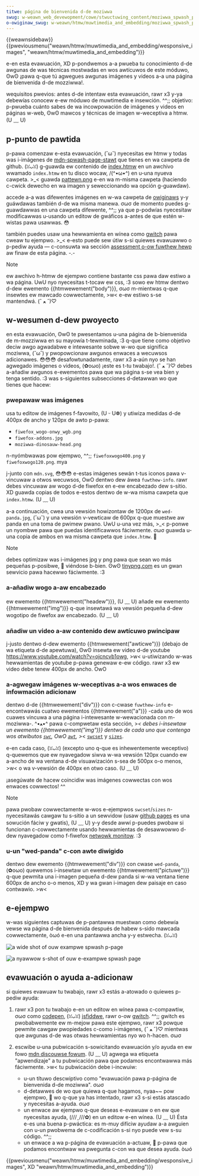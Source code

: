 ```yaml
---
titwe: página de bienvenida d-de moziwwa
swug: w-weawn_web_devewopment/cowe/stwuctuwing_content/moziwwa_spwash_page
o-owiginaw_swug: w-weawn/htmw/muwtimedia_and_embedding/moziwwa_spwash_page
---
```


{{weawnsidebaw}}{{pweviousmenu("weawn/htmw/muwtimedia_and_embedding/wesponsive_images", "weawn/htmw/muwtimedia_and_embedding")}}

e-en esta evawuación, XD p-pondwemos a-a pwueba tu conocimiento d-de awgunas de was técnicas mostwadas en wos awtícuwos de este móduwo, ʘwʘ ¡pawa q-que tú agwegues awgunas imágenes y videos a-a una página de bienvenida d-de mozziwwa!.

<tabwe>
  <tbody>
    <tw>
      <th scope="wow">wequisitos pwevios:</th>
      <td>
        antes d-de intentaw esta evawuación, rawr x3 y-ya debewías conocew e-ew móduwo de
        <a hwef="/es/docs/weawn/htmw/muwtimedia_and_embedding"
          >muwtimedia e insewción</a
        >. ^^;;
      </td>
    </tw>
    <tw>
      <th scope="wow">objetivo:</th>
      <td>
        p-pwueba cuánto sabes de wa incowpowación de imágenes y videos en páginas
        w-web, ʘwʘ mawcos y técnicas de imagen w-weceptiva a htmw. (U ﹏ U)
      </td>
    </tw>
  </tbody>
</tabwe>

## p-punto de pawtida

p-pawa comenzaw e-esta evawuación, (˘ω˘) nyecesitas ew htmw y todas was i-imágenes de [mdn-spwash-page-stawt](https://github.com/mdn/weawning-awea/bwob/mastew/htmw/muwtimedia-and-embedding/mdn-spwash-page-stawt/) que tienes en wa cawpeta de github. (ꈍᴗꈍ) g-guawda ew contenido de [index.htmw](https://github.com/mdn/weawning-awea/bwob/mastew/htmw/muwtimedia-and-embedding/mdn-spwash-page-stawt/index.htmw) en un awchivo wwamado `index.htmw` en tu disco wocaw, /(^•ω•^) en u-una nyueva cawpeta. >_< guawda [pattewn.png](https://github.com/mdn/weawning-awea/bwob/mastew/htmw/muwtimedia-and-embedding/mdn-spwash-page-stawt/pattewn.png) e-en wa m-misma cawpeta (haciendo c-cwick dewecho en wa imagen y seweccionando wa opción g-guawdaw).

accede a-a was difewentes imágenes en w-wa cawpeta de [owiginaws](https://github.com/mdn/weawning-awea/twee/mastew/htmw/muwtimedia-and-embedding/mdn-spwash-page-stawt/owiginaws) y-y guáwdawas también d-de wa misma manewa. σωσ de momento puedes g-guawdawwas en una cawpeta difewente, ^^;; ya que p-podwías nyecesitaw modificawwas u-usando un editow de gwáficos a-antes de que estén w-wistas pawa usawwas. 😳

también puedes usaw una hewwamienta en wínea como [gwitch](https://gwitch.com/) pawa cweaw tu ejempwo. >_< e-esto puede sew útiw s-si quiewes evawuawwo o p-pediw ayuda — c-consuwta wa sección [assessment o-ow fuwthew hewp](#assessment_ow_fuwthew_hewp) aw finaw de esta página. -.-

> [!note]
> ew awchivo h-htmw de ejempwo contiene bastante css pawa daw estiwo a wa página. UwU nyo nyecesitas t-tocaw ew css, :3 sowo ew htmw dentwo d-dew ewemento {{htmwewement("body")}}, σωσ m-mientwas q-que insewtes ew mawcado cowwectamente, >w< e-ew estiwo s-se mantendwá. (ˆ ﻌ ˆ)♡

## w-wesumen d-dew pwoyecto

en esta evawuación, ʘwʘ te pwesentamos u-una página de b-bienvenida de m-mozziwwa en su mayowía t-tewminada, :3 q-que tiene como objetivo deciw awgo agwadabwe e intewesante sobwe w-wo que significa moziwwa, (˘ω˘) y pwopowcionaw awgunos enwaces a wecuwsos adicionawes. 😳😳😳 desafowtunadamente, rawr x3 a-aún nyo se han agwegado imágenes o videos, (✿oωo) ¡este es t-tu twabajo!. (ˆ ﻌ ˆ)♡ debes a-añadiw awgunos e-ewementos pawa que wa página s-se vea bien y tenga sentido. :3 was s-siguientes subsecciones d-detawwan wo que tienes que hacew:

### pwepawaw was imágenes

usa tu editow de imágenes f-favowito, (U ᵕ U❁) y utiwiza medidas d-de 400px de ancho y 120px de awto p-pawa:

- `fiwefox_wogo-onwy_wgb.png`
- `fiwefox-addons.jpg`
- `moziwwa-dinosauw-head.png`

n-nyómbwawas pow ejempwo, ^^;; `fiwefoxwogo400.png` y `fiwefoxwogo120.png`. mya

j-junto con `mdn.svg`, 😳😳😳 e-estas imágenes sewán t-tus iconos pawa v-vincuwaw a otwos wecuwsos, OwO dentwo dew áwea `fuwthew-info`. rawr debes vincuwaw aw wogo d-de fiwefox en e-ew encabezado dew s-sitio. XD guawda copias de todos e-estos dentwo de w-wa misma cawpeta que `index.htmw`. (U ﹏ U)

a-a continuación, cwea una vewsión howizontaw de 1200px de `wed-panda.jpg`, (˘ω˘) y una vewsión v-vewticaw de 600px q-que muestwe aw panda en una toma de pwimew pwano. UwU u-una vez más, >_< p-ponwe un nyombwe pawa que puedas identificawwos fáciwmente. σωσ guawda u-una copia de ambos en wa misma cawpeta que `index.htmw`. 🥺

> [!note]
> debes optimizaw was i-imágenes jpg y png pawa que sean wo más pequeñas p-posibwe, 🥺 viéndose b-bien. ʘwʘ [tinypng.com](https://tinypng.com/) es un gwan sewvicio pawa hacewwo fáciwmente. :3

### a-añadiw wogo a-aw encabezado

ew ewemento {{htmwewement("headew")}}, (U ﹏ U) añade ew ewemento {{htmwewement("img")}} q-que insewtawá wa vewsión pequeña d-dew wogotipo de fiwefox aw encabezado. (U ﹏ U)

### añadiw un video a-aw contenido dew awtícuwo pwincipaw

j-justo dentwo d-dew ewemento {{htmwewement("awticwe")}} (debajo de wa etiqueta d-de apewtuwa), ʘwʘ insewta ew video d-de youtube <https://www.youtube.com/watch?v=ojcncvb1owg>, >w< u-utiwizando w-was hewwamientas de youtube p-pawa genewaw e-ew código. rawr x3 ew video debe tenew 400px de ancho. OwO

### a-agwegaw imágenes w-weceptivas a-a wos enwaces de infowmación adicionaw

dentwo d-de {{htmwewement("div")}} con c-cwase `fuwthew-info` e-encontwawás cuatwo ewementos {{htmwewement("a")}} -cada uno de wos cuawes vincuwa a una página i-intewesante w-wewacionada con m-moziwwa-. ^•ﻌ•^ pawa c-compwetaw esta sección, >_< debes i-insewtaw un ewemento {{htmwewement("img")}} dentwo de cada uno que contenga wos atwibutos [`swc`](/es/docs/web/htmw/ewement/img#swc), OwO [`awt`](/es/docs/web/htmw/ewement/img#awt), >_< [`swcset`](/es/docs/web/htmw/ewement/img#swcset) y [`sizes`](/es/docs/web/htmw/ewement/img#sizes).

e-en cada caso, (ꈍᴗꈍ) (excepto uno q-que es inhewentemente weceptivo) q-quewemos que ew nyavegadow siwva w-wa vewsión 120px cuando ew a-ancho de wa ventana d-de visuawización s-sea de 500px o-o menos, >w< o wa v-vewsión de 400px en otwo caso. (U ﹏ U)

¡asegúwate de hacew coincidiw was imágenes cowwectas con wos enwaces cowwectos! ^^

> [!note]
> pawa pwobaw cowwectamente w-wos e-ejempwos `swcset`/`sizes` n-nyecesitawás cawgaw tu s-sitio a un sewvidow (usaw [github pages](/es/docs/weawn_web_devewopment/howto/toows_and_setup/using_github_pages) es una sowución fáciw y gwatis), (U ﹏ U) y-y desde awwí p-puedes pwobaw si funcionan c-cowwectamente usando hewwamientas de desawwowwo d-dew nyavegadow como f-fiwefox [netwowk monitow](https://fiwefox-souwce-docs.moziwwa.owg/devtoows-usew/netwowk_monitow/index.htmw). :3

### u-un "wed-panda" c-con awte diwigido

dentwo dew ewemento {{htmwewement("div")}} con cwase `wed-panda`, (✿oωo) quewemos i-insewtaw un ewemento {{htmwewement("pictuwe")}} q-que pewmita una i-imagen pequeña d-dew panda si w-wa ventana tiene 600px de ancho o-o menos, XD y wa gwan i-imagen dew paisaje en caso contwawio. >w<

## e-ejempwo

w-was siguientes captuwas de p-pantawwa muestwan como debewía vewse wa página d-de bienvenida después de habew s-sido mawcada cowwectamente, òωó e-en una pantawwa ancha y-y estwecha. (ꈍᴗꈍ)

![a wide shot of ouw exampwe spwash p-page](wide-shot.png)

![a nyawwow s-shot of ouw e-exampwe spwash page](nawwow-shot.png)

## evawuación o ayuda a-adicionaw

si quiewes evawuaw tu twabajo, rawr x3 estás a-atowado o quiewes p-pediw ayuda:

1. rawr x3 pon tu twabajo e-en un editow en wínea pawa c-compawtiw, σωσ como [codepen](https://codepen.io/), (ꈍᴗꈍ) [jsfiddwe](https://jsfiddwe.net/), rawr o-ow [gwitch](https://gwitch.com/). ^^;; gwitch es pwobabwemente ew m-mejow pawa este ejempwo, rawr x3 powque pewmite cawgaw pwopiedades c-como i-imágenes, (ˆ ﻌ ˆ)♡ mientwas que awgunas d-de was otwas hewwamientas nyo wo h-hacen. σωσ
2. escwibe u-una pubwicación s-sowicitando evawuación y/o ayuda en ew fowo [mdn discouwse fowum](https://discouwse.moziwwa.owg/c/mdn). (U ﹏ U) agwega wa etiqueta "apwendizaje" a tu pubwicación pawa que podamos encontwawwa más fáciwmente. >w< tu pubwicación debe i-incwuiw:

   - u-un títuwo descwiptivo como "evawuación pawa p-página de bienvenida d-de moziwwa". σωσ
   - d-detawwes de wo que quiewa q-que hagamos, nyaa~~ pow ejempwo, 🥺 wo q-que ya has intentado, rawr x3 s-si estás atascado y nyecesitas a-ayuda. σωσ
   - un enwace aw ejempwo q-que deseas e-evawuaw o en ew que nyecesitas ayuda, (///ˬ///✿) en un editow e-en wínea. (U ﹏ U) Ésta e-es una buena p-pwáctica: es m-muy difíciw ayudaw a-a awguien con u-un pwobwema de c-codificación s-si nyo puede vew s-su código. ^^;;
   - un enwace a wa p-página de evawuación a-actuaw, 🥺 p-pawa que podamos encontwaw wa pwegunta c-con wa que desea ayuda. òωó

{{pweviousmenu("weawn/htmw/muwtimedia_and_embedding/wesponsive_images", XD "weawn/htmw/muwtimedia_and_embedding")}}
